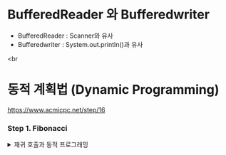 # BufferedReader 와 Bufferedwriter

- BufferedReader : Scanner와 유사
- Bufferedwriter : System.out.println()과 유사

<br


# 동적 계획법 (Dynamic Programming)
https://www.acmicpc.net/step/16

### Step 1. Fibonacci

<details>
  <summary>재귀 호출과 동적 프로그래밍</summary>
  
  <br>
  
  재귀 호출
  ```
 public static int fin(int n){
        if(n==1 || n ==2) {
            cnt++;
            return 1;
        }
        else return (fin(n-1) + fin(n-2));
    }
  ```

  <br>

  동적 프로그래밍
  ```
    public static int fin2(int n){
        memo[0] = 1;
        memo[1] = 1;

        for(int i=2; i<n; i++){
            dpCnt++;
            memo[i] = memo[i-2] + memo[i-1];
        }
        return memo[n-1];
    }
  ```

  <br>

  실행 회수 비교
  ```
  입력 : 30
  재귀호출 : 832040
  동적 프로그래밍 : 28
  ```
</details>
